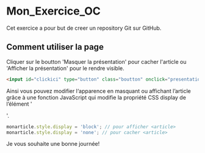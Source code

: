 Mon_Exercice_OC
===

Cet exercice a pour but de creer un repository Git sur GitHub.

Comment utiliser la page
---

Cliquer sur le boutton 'Masquer la présentation' pour cacher l'article ou 'Afficher la présentation' pour le rendre visible.

```html
<input id="clickici" type="button" class="boutton" onclick="presentation()" value="Masquer la présentation">
```

Ainsi vous pouvez modifier l‘apparence en masquant ou affichant l’article grâce à une fonction JavaScript qui modifie la propriété CSS display de l’élément '<article>'.

```javascript
monarticle.style.display = 'block'; // pour afficher <article>
monarticle.style.display = 'none'; // pour cacher <article>
```

Je vous souhaite une bonne journée!
